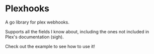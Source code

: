 # Plexhooks

A go library for plex webhooks.

Supports all the fields I know about, including the ones not included in Plex's documentation (sigh).

Check out the example to see how to use it!

